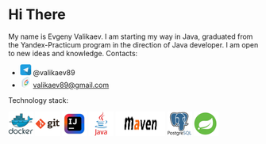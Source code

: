# **Hi There**
My name is Evgeny Valikaev. I am starting my way in Java, graduated from the Yandex-Practicum program
in the direction of Java developer. I am open to new ideas and knowledge.
Contacts:
- <img height="22" src="media/programm/telegram_icon-icons.com_53603.png" width="22"/> @valikaev89
- <img height="22" src="media/programm/Google_icon-icons.com_60916.png" width="22"/> valikaev89@gmail.com 

Technology stack:

<img alt="Docker" height="50" src="media/programm/docker_original_wordmark_logo_icon_146557.png" width="50"/>
<img alt="Github" height="50" src="media/programm/git_original_wordmark_logo_icon_146510.png" width="50"/>
<img alt="Intellij Idea" height="50" src="media/programm/intellij_macos_bigsur_icon_190061.png" width="50"/>
<img alt="Java" height="50" src="media/programm/java_original_wordmark_logo_icon_146459.png" width="50"/>
<img alt="Maven" height="50" src="media/programm/maven.png" width="100"/>
<img alt="PostgreSql" height="50" src="media/programm/postgresql_original_wordmark_logo_icon_146392.png" width="50"/>
<img alt="Spring framework" height="50" src="media/programm/spring-logo.width-1024.medium.png" width="50"/>